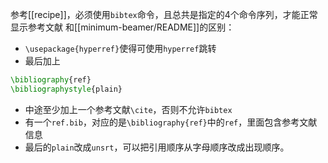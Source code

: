 参考[[recipe]]，必须使用`bibtex`命令，且总共是指定的4个命令序列，才能正常显示参考文献
和[[minimum-beamer/README]]的区别：
- `\usepackage{hyperref}`使得可使用`hyperref`跳转
- 最后加上
```tex
\bibliography{ref}
\bibliographystyle{plain}
```
- 中途至少加上一个参考文献`\cite`，否则不允许`bibtex`
- 有一个`ref.bib`，对应的是`\bibliography{ref}`中的`ref`，里面包含参考文献信息
- 最后的`plain`改成`unsrt`，可以把引用顺序从字母顺序改成出现顺序。
